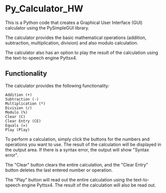 # Py_Calculator_HW

This is a Python code that creates a Graphical User Interface (GUI) calculator using the PySimpleGUI library.

The calculator provides the basic mathematical operations (addition, subtraction, multiplication, division) and also modulo calculation.

The calculator also has an option to play the result of the calculation using the text-to-speech engine Pyttsx4.

## Functionality

The calculator provides the following functionality:

    Addition (+)
    Subtraction (-)
    Multiplication (*)
    Division (/)
    Modulo (%)
    Clear (C)
    Clear Entry (CE)
    Equals (=)
    Play (Play)

To perform a calculation, simply click the buttons for the numbers and operations you want to use. The result of the calculation will be displayed in the output area. If there is a syntax error, the output will show "Syntax error".

The "Clear" button clears the entire calculation, and the "Clear Entry" button deletes the last entered number or operation.

The "Play" button will read out the entire calculation using the text-to-speech engine Pyttsx4. The result of the calculation will also be read out.
